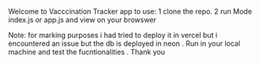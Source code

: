   Welcome to Vacccination Tracker app 
  to use:
  1 clone the repo.
  2 run Mode index.js or app.js
  and view on your browswer

  Note: for marking purposes i had tried to deploy it in vercel but i encountered an issue but the db is deployed in neon . 
  Run in your local machine and test the fucntionalities .
  Thank you
